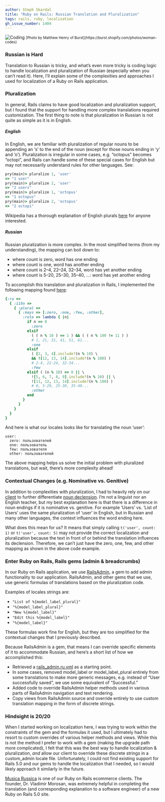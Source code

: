 ```yaml
---
author: Steph Skardal
title: "Ruby on Rails: Russian Translation and Pluralization"
tags: rails, ruby, localization
gh_issue_number: 1404
---
```


<img src="/blog/2018/04/12/rails-russian-localization/localization.jpg" alt="Coding" />
<small>[Photo by Matthew Henry of Burst](https://burst.shopify.com/photos/woman-codes)</small>

### Russian is Hard

Translation to Russian is tricky, and what’s even more tricky is coding logic to handle localization and pluralization of Russian (especially when you can’t read it). Here, I’ll explain some of the complexities and approaches I used for localization of a Ruby on Rails application.

### Pluralization

In general, Rails claims to have good localization and pluralization support, but I found that the support for handling more complex translations required customization. The first thing to note is that pluralization in Russian is not quite as simple as it is in English.

##### English

In English, we are familiar with pluralization of regular nouns to be appending an ‘s’ to the end of the noun (except for those nouns ending in ‘y’ and ‘o’). Pluralization is irregular in some cases, e.g. “octopus” becomes “octopi”, and Rails can handle some of these special cases for English but may not necessarily understand rules for other languages. See:

```ruby
pry(main)> pluralize 1, 'user'
=> "1 user"
pry(main)> pluralize 2, 'user'
=> "2 users"
pry(main)> pluralize 1, 'octopus'
=> "1 octopus"
pry(main)> pluralize 2, 'octopus'
=> "2 octopi"
```

Wikipedia has a thorough explanation of English plurals [here](https://en.wikipedia.org/wiki/English_plurals) for anyone interested.

##### Russian

Russian pluralization is more complex. In the most simplified terms (from my understanding), the mapping can boil down to:

* where count is zero, word has one ending
* where count is one, word has another ending
* where count is 2–4, 22–24, 32–34, word has yet another ending
* where count is 5–20, 25–30, 35–40, …: word has yet another ending

To accomplish this translation and pluralization in Rails, I implemented the following mapping found [here](https://stackoverflow.com/questions/6166064/i18n-pluralization):

```ruby
{:ru =>  
  { :i18n =>  
    { :plural =>  
      { :keys => [:zero, :one, :few, :other],
        :rule => lambda { |n| 
          if n == 0
            :zero
          elsif
            ( ( n % 10 ) == 1 ) && ( ( n % 100 != 11 ) ) 
            # 1, 21, 31, 41, 51, 61...
            :one
          elsif
            ( [2, 3, 4].include?(n % 10) \
            && ![12, 13, 14].include?(n % 100) )
            # 2-4, 22-24, 32-34...
            :few
          elsif ( (n % 10) == 0 || \
            ![5, 6, 7, 8, 9].include?(n % 10) || \
            ![11, 12, 13, 14].include?(n % 100) )
            # 0, 5-20, 25-30, 35-40...
            :other
          end
        }
      }   
    }   
  }   
}
```

And here is what our locales looks like for translating the noun ‘user’:

```
user:
  zero: пользователей
  one: пользователь
  few: пользователя
  other: пользователей
```

The above mapping helps us solve the initial problem with pluralized translations, but wait, there’s more complexity ahead!

### Contextual Changes (e.g. Nominative vs. Genitive)

In addition to complexities with pluralization, I had to heavily rely on our [client](http://www.musicarussica.com/) to further differentiate [noun declension](https://en.wikipedia.org/wiki/Declension). I’m not a linguist nor an English teacher, but my best explanation here is that there is a difference in noun endings if it is nominative vs. genitive. For example ‘Users’ vs. ‘List of Users’ uses the same pluralization of ‘user’ in English, but in Russian and many other languages, the context influences the word ending here.

What does this mean for us? It means that simply calling `t('user', count: 1)` or `t('user', count: 5)` may not provide the correct localization and pluralization because the text in front of or behind the translation influences its declension. Therefore, we can’t just have the zero, one, few, and other mapping as shown in the above code example.

### Enter Ruby on Rails, Rails gems (admin & breadcrumbs)

In our Ruby on Rails application, we use [RailsAdmin](https://github.com/sferik/rails_admin), a gem to add admin functionality to our application. RailsAdmin, and other gems that we use, use generic formulas of translations based on the pluralization code.

Examples of locales strings are:

* `"List of %{model_label_plural}"`
* `"%{model_label_plural}"`
* `"New %{model_label}"`
* `"Edit this %{model_label}"`
* `"%{model_label}"`

These formulas work fine for English, but they are too simplified for the contextual changes that I previously described.

Because RailsAdmin is a gem, that means I can override specific elements of it to accommodate Russian, and here’s a short list of how we accomplished this:

* Retrieved a [rails_admin.ru.yml](https://gist.github.com/sergey-alekseev/ba3c1d549e28a6721dee) as a starting point.
* In some cases, removed model_label or model_label_plural entirely from some translations to make more generic messages, e.g. instead of “User successfully saved”, we use some equivalent of “Successful.”
* Added code to override RailsAdmin helper methods used in various parts of RailsAdmin navigation and text rendering.
* Copy views from RailsAdmin source and override entirely to use custom translation mapping in the form of discrete strings.

### Hindsight is 20/20

When I started working on localization here, I was trying to work within the constraints of the gem and the formulas it used, but I ultimately had to resort to custom overrides of various helper methods and views. While this is not the method I prefer to work with a gem (making the upgrade path more complicated), I felt that this was the best way to handle localization & pluralization, *and* allow our client to override these discrete strings in a custom_admin locale file. Unfortunately, I could not find existing support for Rails 5.0 and our gems to handle the localization that I needed, so I would likely approach it similarly in the future.

[Musica Russica](http://www.musicarussica.com/) is one of our Ruby on Rails ecommerce clients. The founder, Dr. Vladimir Morosan, was extremely helpful in completing the translation (and corresponding explanation to a software engineer) of a new Ruby on Rails 5.0 site.
